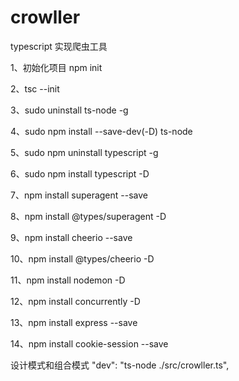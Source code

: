 # crowller
typescript 实现爬虫工具

1、初始化项目 npm init

2、tsc --init

3、sudo uninstall ts-node -g

4、sudo npm install --save-dev(-D) ts-node

5、sudo npm uninstall typescript -g

6、sudo npm install typescript -D

7、npm install superagent --save 

8、npm install @types/superagent -D

9、npm install cheerio --save

10、npm install @types/cheerio -D

11、npm install nodemon -D

12、npm install concurrently -D

13、npm install express --save

14、npm install cookie-session --save


设计模式和组合模式
"dev": "ts-node ./src/crowller.ts",
